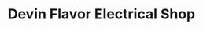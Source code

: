 ---
title: "Devin Flavor Electrical Shop"
url: /ganta/devin-flavor-electrical-shop/
shop: electronics
---